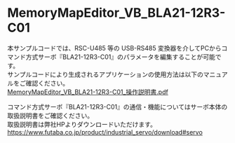 # MemoryMapEditor_VB_BLA21-12R3-C01

本サンプルコードでは、RSC-U485 等の USB-RS485 変換器を介してPCからコマンド方式サーボ『BLA21-12R3-C01』のパラメータを編集することが可能です。  
サンプルコードにより生成されるアプリケーションの使用方法は以下のマニュアルをご確認ください。  
[MemoryMapEditor_VB_BLA21-12R3-C01_操作説明書.pdf](https://github.com/FutabaCorp/MemoryMapEditor_VB_BLA21-12R3-C01/blob/main/MemoryMapEditor_VB_BLA21-12R3-C01_%E6%93%8D%E4%BD%9C%E8%AA%AC%E6%98%8E%E6%9B%B8.pdf)
  
コマンド方式サーボ『BLA21-12R3-C01』の通信・機能についてはサーボ本体の取扱説明書をご確認ください。   
取扱説明書は弊社HPよりダウンロードいただけます。  
https://www.futaba.co.jp/product/industrial_servo/download#servo
